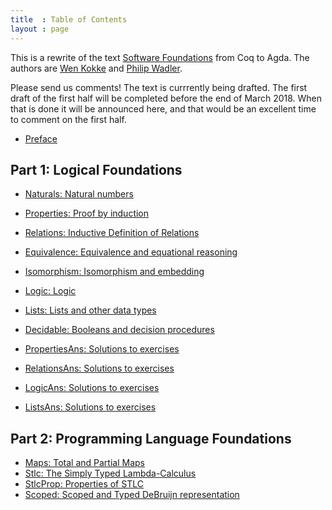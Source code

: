 ```yaml
---
title  : Table of Contents
layout : page
---
```


This is a rewrite of the text [Software Foundations][sf]
from Coq to Agda. The authors are 
[Wen Kokke][wen] and [Philip Wadler][phil].

Please send us comments!  The text is currrently being drafted. The
first draft of the first half will be completed before the end of
March 2018. When that is done it will be announced here, and that would be
an excellent time to comment on the first half.

  - [Preface](Preface)

## Part 1: Logical Foundations

  - [Naturals: Natural numbers](Naturals)
  - [Properties: Proof by induction](Properties)
  - [Relations: Inductive Definition of Relations](Relations)
  - [Equivalence: Equivalence and equational reasoning](Equivalence)
  - [Isomorphism: Isomorphism and embedding](Isomorphism)
  - [Logic: Logic](Logic)
  - [Lists: Lists and other data types](Lists)
  - [Decidable: Booleans and decision procedures](Decidable)

  - [PropertiesAns: Solutions to exercises](PropertiesAns) 
  - [RelationsAns: Solutions to exercises](RelationsAns) 
  - [LogicAns: Solutions to exercises](LogicAns)
  - [ListsAns: Solutions to exercises](ListsAns)

## Part 2: Programming Language Foundations

  - [Maps: Total and Partial Maps](Maps)
  - [Stlc: The Simply Typed Lambda-Calculus](Stlc)
  - [StlcProp: Properties of STLC](StlcProp)
  - [Scoped: Scoped and Typed DeBruijn representation](Scoped)

[sf]: https://softwarefoundations.cis.upenn.edu/
[wen]: https://github.com/wenkokke
[phil]: http://homepages.inf.ed.ac.uk/wadler/


<!--
  - [Basics: Functional Programming in Agda]({{ "/Basics" | relative_url }})
-->

